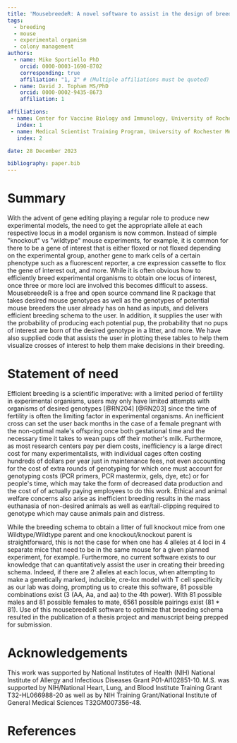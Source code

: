```yaml
---
title: 'MousebreedeR: A novel software to assist in the design of breeding schema for complex genotypes of experimental organisms'
tags:
  - breeding
  - mouse
  - experimental organism
  - colony management
authors:
  - name: Mike Sportiello PhD
    orcid: 0000-0003-1690-8702
    corresponding: true
    affiliation: "1, 2" # (Multiple affiliations must be quoted)
  - name: David J. Topham MS/PhD
    orcid: 0000-0002-9435-8673
    affiliation: 1

affiliations:
 - name: Center for Vaccine Biology and Immunology, University of Rochester Medical Center, Rochester, NY 14642, USA
   index: 1
 - name: Medical Scientist Training Program, University of Rochester Medical Center, Rochester, NY 14642, USA
   index: 2

date: 28 December 2023

bibliography: paper.bib
---
```


# Summary

With the advent of gene editing playing a regular role to produce new experimental models, the need to get the appropriate allele at each respective locus in a model organism is now common. Instead of simple "knockout" vs "wildtype" mouse experiments, for example, it is common for there to be a gene of interest that is either floxed or not floxed depending on the experimental group, another gene to mark cells of a certain phenotype such as a fluorescent reporter, a cre expression cassette to flox the gene of interest out, and more. While it is often obvious how to efficiently breed experimental organisms to obtain one locus of interest, once three or more loci are involved this becomes difficult to assess. MousebreedeR is a free and open source command line R package that takes desired mouse genotypes as well as the genotypes of potential mouse breeders the user already has on hand as inputs, and delivers efficient breeding schema to the user. In addition, it supplies the user with the probability of producing each potential pup, the probability that no pups of interest are born of the desired genotype in a litter, and more. We have also supplied code that assists the user in plotting these tables to help them visualize crosses of interest to help them make decisions in their breeding.  

# Statement of need

Efficient breeding is a scientific imperative: with a limited period of fertility in experimental organisms, users may only have limited attempts with organisms of desired genotypes [@RN204] [@RN203] since the time of fertility is often the limiting factor in experimental organisms. An inefficient cross can set the user back months in the case of a female pregnant with the non-optimal male's offspring once both gestational time and the necessary time it takes to wean pups off their mother's milk. Furthermore, as most research centers pay per diem costs, inefficiency is a large direct cost for many experimentalists, with individual cages often costing hundreds of dollars per year just in maintenance fees, not even accounting for the cost of extra rounds of genotyping for which one must account for genotyping costs (PCR primers, PCR mastermix, gels, dye, etc) or for people's time, which may take the form of decreased data production and the cost of of actually paying employees to do this work. Ethical and animal welfare concerns also arise as inefficient breeding results in the mass euthanasia of non-desired animals as well as ear/tail-clipping required to genotype which may cause animals pain and distress.

While the breeding schema to obtain a litter of full knockout mice from one Wildtype/Wildtype parent and one knockout/knockout parent is straightforward, this is not the case for when one has 4 alleles at 4 loci in 4 separate mice that need to be in the same mouse for a given planned experiment, for example. Furthermore, no current software exists to our knowledge that can quantitatively assist the user in creating their breeding schema. Indeed, if there are 2 alleles at each locus, when attempting to make a genetically marked, inducible, cre-lox model with T cell specificity as our lab was doing, prompting us to create this software, 81 possible combinations exist (3 (AA, Aa, and aa) to the 4th power). With 81 possible males and 81 possible females to mate, 6561 possible pairings exist (81 * 81). Use of this mousebreedeR software to optimize that breeding schema resulted in the publication of a thesis project and manuscript being prepped for submission. 

# Acknowledgements

This work was supported by National Institutes of Health (NIH) National Institute of Allergy and Infectious Diseases Grant P01-AI102851-10. M.S. was supported by NIH/National Heart, Lung, and Blood Institute Training Grant T32-HL066988-20 as well as by NIH Training Grant/National Institute of General Medical Sciences T32GM007356-48.

# References